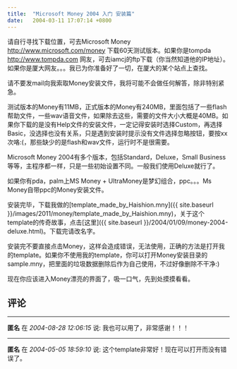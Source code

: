 ```yaml
---
title:  "Microsoft Money 2004 入门 安装篇"
date:   2004-03-11 17:07:14 +0800
---
```


请自行寻找下载位置，可去Microsoft Money http://www.microsoft.com/money 下载60天测试版本。如果你是tompda http://www.tompda.com 网友，可去iamcj的ftp下载（你当然知道他的IP地址）。如果你是厦大网友。。。我已为你准备好了一切，在厦大的某个站点上查找。  

请不要发mail向我索取Money安装文件，我将可能不会做任何解答，除非特别紧急。  

测试版本的Money有11MB，正式版本的Money有240MB，里面包括了一些flash帮助文件，一些wav语音文件，如果除去这些，需要的文件大小大概是40MB。如果你下载的是没有Help文件的安装文件，一定记得安装时选择Custom，再选择Basic，没选择也没有关系，只是遇到安装时提示没有文件选择忽略按钮，要按xx次咯:(，那些缺少的是flash和wav文件，运行时不是很需要。  

Microsoft Money 2004有多个版本，包括Standard，Deluxe，Small Business等等，主程序都一样，只是一些初始设置不同。一般我们使用Deluxe就行了。  

如果你有pda，palm上MS Money + UltraMoney是梦幻组合，ppc。。。Ms Money自带ppc的Money安装文件。  

安装完毕，下载我做的[template_made_by_Haishion.mny]({{ site.baseurl }}/images/2011/money/template_made_by_Haishion.mny)，关于这个template的传奇故事，点击[这里]({{ site.baseurl }}/2004/01/09/money-2004-deluxe.html)。下载完请改名字。  

安装完不要直接点击Money，这样会造成错误，无法使用，正确的方法是打开我的template。如果你不使用我的template，你可以打开Money安装目录的sample.mny，把里面的垃圾数据删除后作为自己使用，不过好像删除不干净:)  

现在你应该进入Money漂亮的界面了，吸一口气，先到处摸摸看看。  


## 评论

*****
**匿名** 在 *2004-08-28 12:06:15* 说: 我也可以用了，非常感谢！！！

*****
**匿名** 在 *2004-05-05 18:59:10* 说: 这个template非常好！现在可以打开而没有错误了。

